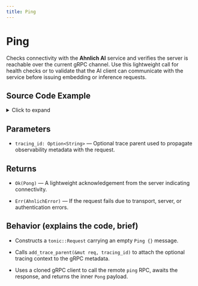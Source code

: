 ```yaml
---
title: Ping
---
```


# Ping

Checks connectivity with the **Ahnlich AI** service and verifies the server is reachable over the current gRPC channel. Use this lightweight call for health checks or to validate that the AI client can communicate with the service before issuing embedding or inference requests.

## Source Code Example

<details>
  <summary>Click to expand</summary>

  ```rust
  // src/bin/pingai.rs


  use ahnlich_client_rs::ai::AiClient; // AiClient path
  use ahnlich_client_rs::error::AhnlichError; // Error type
  use ahnlich_types::ai::pipeline::AiResponsePipeline;


  #[tokio::main]
  async fn main() -> Result<(), AhnlichError> {
      // AI server address
      let addr = "http://127.0.0.1:1370";


      // Initialize the AI client
      let ai_client = AiClient::new(addr.to_string()).await?;


      // Simple ping request
      let pong = ai_client.ping(None).await?;
      println!("AI Server Pong received: {:?}", pong);


      // Using a pipeline to send a ping
      let mut pipeline = ai_client.pipeline(None);
      pipeline.ping();
      let res: AiResponsePipeline = pipeline.exec().await?;
      println!("Pipeline response: {:?}", res);


      Ok(())
  }
  ```
</details>

## Parameters
* `tracing_id: Option<String>` — Optional trace parent used to propagate observability metadata with the request.


## Returns
* `Ok(Pong)` — A lightweight acknowledgement from the server indicating connectivity.

* `Err(AhnlichError)` — If the request fails due to transport, server, or authentication errors.


## Behavior (explains the code, brief)
* Constructs a `tonic::Request` carrying an empty `Ping {}` message.

* Calls `add_trace_parent(&mut req, tracing_id)` to attach the optional tracing context to the gRPC metadata.

* Uses a cloned gRPC client to call the remote `ping` RPC, awaits the response, and returns the inner `Pong` payload.
